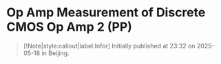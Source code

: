 # Op Amp Measurement of Discrete CMOS Op Amp 2 (PP)

> [!Note|style:callout|label:Infor]
> Initially published at 23:32 on 2025-05-18 in Beijing.